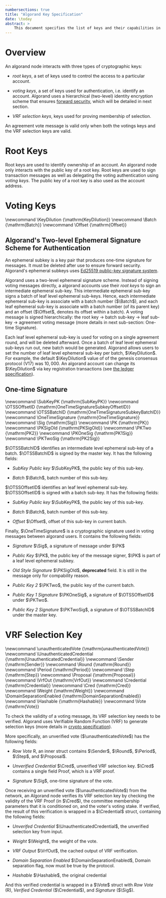 ```yaml
---
numbersections: true
title: "Algorand Key Specification"
date: \today
abstract: >
    This document specifies the list of keys and their capabilities in Algorand.
---
```


Overview
========

An algorand node interacts with three types of cryptographic keys:

 - _root keys_, a set of keys used to control the access to a particular account.

 - _voting keys_, a set of keys used for authentication, i.e. identify an 
    account. Algorand uses a hierarchical (two\-level) identity encryption scheme that 
    ensures [forward security](https://en.wikipedia.org/wiki/Forward_secrecy), 
    which will be detailed in next section. 

 - _VRF selection keys_, keys used for proving membership of selection. 

An agreement vote message is valid only when both the votings keys and the VRF selection
keys are valid.

Root Keys
=========

Root keys are used to identify ownership of an account. An algorand node only interacts with
the public key of a root key. Root keys are used to sign transaction messages as well as
delegating the voting authentication using _voting keys_. The public key of a root key is also
used as the account address.

Voting Keys 
==================

\newcommand \KeyDilution {\mathrm{KeyDilution}}
\newcommand \Batch {\mathrm{Batch}}
\newcommand \Offset {\mathrm{Offset}}

Algorand's Two\-level Ephemeral Signature Scheme for Authentication
------------------------------------------------------------------

An ephemeral subkey is a key pair that produces one\-time signature 
for messages. It must be deleted after use to ensure forward security.
Algorand's ephemeral subkeys 
uses [Ed25519 public\-key signature system](https://ed25519.cr.yp.to/).

Algorand uses a two\-level ephemeral signature scheme.
Instead of signing voting messages directly, a algorand accounts use their
_root keys_ to sign an intermediate ephemeral sub-key. 
This intermediate ephemeral sub-key signs a batch of leaf level ephemeral 
sub-keys. Hence, each intermediate ephemeral sub-key is associate with a
batch number ($\Batch$), and each leaf ephemeral sub-key is associate with a
batch number (of its parent key) and an offset ($\Offset$, denotes its offset
within a batch). A voting message is signed hierarchically: 
the root key $\rightarrow$ batch sub\-key $\rightarrow$ leaf sub-key
$\rightarrow$ agreement voting message (more details in next sub-section: One\-time 
Signature).

Each leaf level ephemeral sub-key is used for voting on a single agreement round,
and will be deleted afterward. Once a batch of leaf level ephemeral sub-keys run out,
new batch would be generated. Algorand allows users to set the number of leaf level ephemeral
sub-key per batch, $\KeyDilution$. For example, the default $\KeyDilution$ 
value of of the genesis consensus protocol (V17) was $10,000$. 
An algorand account can change its $\KeyDilution$ via 
key registration transactions (see 
[the ledger specification](https://github.com/algorandfoundation/specs/blob/master/dev/ledger.md)).


One\-time Signature
-------------------

\newcommand \SubKeyPK {\mathrm{SubKeyPK}}
\newcommand \OTSSOffsetID {\mathrm{OneTimeSignatureSubkeyOffsetID}}
\newcommand \OTSSBatchID {\mathrm{OneTimeSignatureSubkeyBatchID}}
\newcommand \OneTimeSignature {\mathrm{OneTimeSignature}}
\newcommand \Sig {\mathrm{Sig}}
\newcommand \PK {\mathrm{PK}}
\newcommand \PKSigOld {\mathrm{PKSigOld}}
\newcommand \PKTwo {\mathrm{PK2}}
\newcommand \PKOneSig {\mathrm{PK1Sig}}
\newcommand \PKTwoSig {\mathrm{PK2Sig}}


$\OTSSBatchID$ identifies an intermediate level ephemeral sub-key of 
a batch. $\OTSSBatchID$ is signed by the master key. It has the following
fields:
 
 - _SubKey Public key_ $\SubKeyPK$, the public key of this sub-key.

 - _Batch_ $\Batch$, batch number of this sub-key.

$\OTSSOffsetID$ identifies an leaf level ephemeral sub-key. $\OTSSOffsetID$
is signed with a batch sub-key. It has the following fields:

 - _SubKey Public key_ $\SubKeyPK$, the public key of this sub-key.

 - _Batch_ $\Batch$, batch number of this sub-key.

 - _Offset_ $\Offset$, offset of this sub-key in current batch.

Finally, $\OneTimeSignature$ is a cryptographic signature used in voting
messages between algorand users. It contains the following fields:

 - _Signature_ $\Sig$, a signature of message under $\PK$

 - _Public Key_ $\PK$, the public key of the message signer, 
   $\PK$ is part of a leaf level ephemeral subkey. 

 - _Old Style Signature_ $\PKSigOld$, **deprecated** field. 
  It is still in the message only for compability reason.

 - _Public Key 2_  $\PKTwo$, the public key of the current batch. 

 - _Public Key 1 Signature_ $\PKOneSig$, a signature of $\OTSSOffsetID$
   under $\PKTwo$.
 
 - _Public Key 2 Signature_ $\PKTwoSig$, a signature of $\OTSSBatchID$ under
   the master key.

VRF Selection Key
====================
\newcommand \unauthenticatedVote {\mathrm{unauthenticatedVote}}
\newcommand \UnauthenticatedCredential {\mathrm{UnauthenticatedCredential}}
\newcommand \Sender {\mathrm{Sender}}
\newcommand \Round {\mathrm{Round}}
\newcommand \Period {\mathrm{Period}}
\newcommand \Step {\mathrm{Step}}
\newcommand \Proposal {\mathrm{Proposal}}
\newcommand \VrfOut {\mathrm{VrfOut}}
\newcommand \Credential {\mathrm{Credential}}
\newcommand \Cred {\mathrm{Cred}}
\newcommand \Weight {\mathrm{Weight}}
\newcommand \DomainSeparationEnabled {\mathrm{DomainSeparationEnabled}}
\newcommand \Hashable {\mathrm{Hashable}}
\newcommand \Vote {\mathrm{Vote}}

To check the validity of a voting message, its VRF selection key
needs to be verified. Algorand uses Verifiable Random Function (VRF) to 
generate selection keys (more details in 
[crypto specification](https://github.com/algorandfoundation/specs/blob/master/dev/crypto.md)).

More specifically, an unverified vote ($\unauthenticatedVote$) has the
following fields:

 - _Row Vote_ $\mathrm{R}$, an inner struct contains $\Sender$, $\Round$, $\Period$, 
   $\Step$, and $\Proposal$.

 - _Unverified Credential_ $\Cred$, unverified VRF selection key. $\Cred$ contains 
   a single field $\mathrm{Proof}$, which is a VRF proof.

 - _Signature_ $\Sig$, one-time signature of the vote.

Once receiving an unverified vote ($\unauthenticatedVote$) from the network, 
an Algorand node verifies its VRF selection key by checking the validity
of the VRF Proof (in $\Cred$), the committee membership parameters that
it is conditioned on, and the voter's voting stake. 
If verified, the result of this verification is 
wrapped in a $\Credential$ struct, containing the following fields:

 - _Unverifed Credential_ $\UnauthenticatedCredential$, the unverified 
  selection key from input.

 - _Weight_ $\Weight$, the weight of the vote.

 - _VRF Output_ $\VrfOut$, the cached output of VRF verification.

 - _Domain Separation Enabled_ $\DomainSeparationEnabled$, Domain separation
   flag, now must be true by the protocol.

 - _Hashable_ $\Hashable$, the original credential

And this verified credential is wrapped in a $\Vote$ struct with _Row Vote_ 
($\mathrm{R}$), _Verified Credential_ ($\Credential$), and _Signature_ ($\Sig$).
